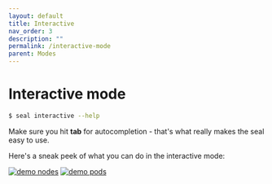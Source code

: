 ```yaml
---
layout: default
title: Interactive
nav_order: 3
description: ""
permalink: /interactive-mode
parent: Modes
---
```


# Interactive mode


```sh
$ seal interactive --help
```

Make sure you hit __tab__ for autocompletion - that's what really makes the seal easy to use.

Here's a sneak peek of what you can do in the interactive mode:

[![demo nodes](./media/video-nodes.gif)](https://github.com/bloomberg/powerfulseal/blob/master/docs/media/video-nodes.gif)
[![demo pods](./media/video-pods.gif)](https://github.com/bloomberg/powerfulseal/blob/master/docs/media/video-pods.gif)
